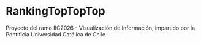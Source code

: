 # RankingTopTopTop
Proyecto del ramo IIC2026 - Visualización de Información, impartido por la Pontificia Universidad Católica de Chile. 
